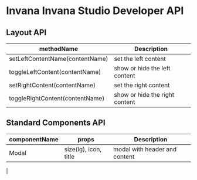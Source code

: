 # Invana Invana Studio Developer API




## Layout API


| methodName            | Description |
| -----------           | ----------- |
| setLeftContentName(contentName)        | set the left content       |
| toggleLeftContent(contentName)     | show or hide the left content        |
| setRightContent(contentName)        | set the right content       |
| toggleRightContent(contentName)     | show or hide the right content        |

 

## Standard Components API 

| componentName  | props                | Description |
| -------------- | -----------------    | -------------|
| Modal          | size(lg), icon, title | modal with header and content |
| 

